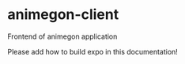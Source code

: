 # animegon-client
Frontend of animegon application

Please add how to build expo in this documentation!
